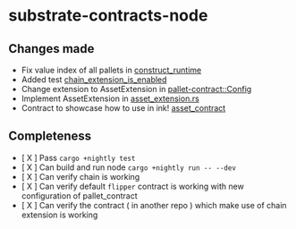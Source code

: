 # substrate-contracts-node

## Changes made
- Fix value index of all pallets in [construct_runtime](runtime/src/lib.rs#L390)
- Added test [chain_extension_is_enabled](runtime/src/lib.rs#L641)
- Change extension to AssetExtension in [pallet-contract::Config](runtime/src/lib.rs#L370)
- Implement AssetExtension in [asset_extension.rs](runtime/src/asset_extension.rs)
- Contract to showcase how to use in ink! [asset_contract](contract/)

## Completeness
- [ X ] Pass `cargo +nightly test`
- [ X ] Can build and run node `cargo +nightly run -- --dev`
- [ X ] Can verify chain is working
- [ X ] Can verify default `flipper` contract is working with new configuration of pallet_contract
- [ X ] Can verify the contract ( in another repo ) which make use of chain extension is working
